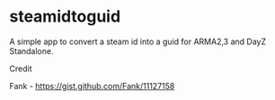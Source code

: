 steamidtoguid
=============
A simple app to convert a steam id into a guid for ARMA2,3 and DayZ Standalone.

Credit

Fank - https://gist.github.com/Fank/11127158
